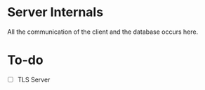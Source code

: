 # Server Internals
All the communication of the client and the database occurs here.

# To-do
  - [ ] TLS Server